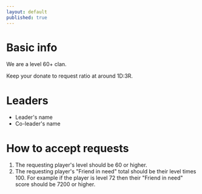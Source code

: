 ```yaml
---
layout: default
published: true
---
```


# Basic info

We are a level 60+ clan.

Keep your donate to request ratio at around 1D:3R.

# Leaders

- Leader's name
- Co-leader's name

# How to accept requests

1. The requesting player's level should be 60 or higher.
2. The requesting player's "Friend in need" total should be their level times 100. For example if the player is level 72 then their "Friend in need" score should be 7200 or higher.